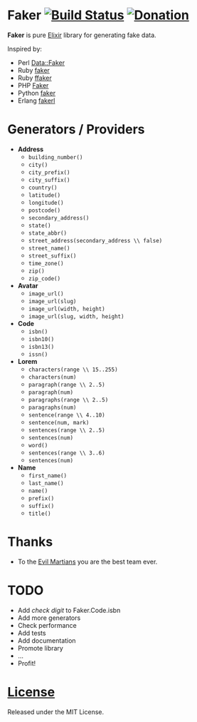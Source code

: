 # Faker [![Build Status](https://travis-ci.org/igas/faker.svg?branch=master)](https://travis-ci.org/igas/faker) [![Donation](http://img.shields.io/gratipay/igas.svg)](https://gratipay.com/igas/)

**Faker** is pure [Elixir](http://elixir-lang.org/) library for generating fake
data.

Inspired by:

* Perl [Data::Faker](http://search.cpan.org/~wsheldahl/Data-Faker/lib/Data/Faker.pm)
* Ruby [faker](https://github.com/stympy/faker)
* Ruby [ffaker](https://github.com/EmmanuelOga/ffaker)
* PHP [Faker](https://github.com/fzaninotto/Faker)
* Python [faker](https://github.com/joke2k/Faker)
* Erlang [fakerl](https://github.com/mawuli-ypa/fakerl)

# Generators / Providers

* **Address**
  * `building_number()`
  * `city()`
  * `city_prefix()`
  * `city_suffix()`
  * `country()`
  * `latitude()`
  * `longitude()`
  * `postcode()`
  * `secondary_address()`
  * `state()`
  * `state_abbr()`
  * `street_address(secondary_address \\ false)`
  * `street_name()`
  * `street_suffix()`
  * `time_zone()`
  * `zip()`
  * `zip_code()`
* **Avatar**
  * `image_url()`
  * `image_url(slug)`
  * `image_url(width, height)`
  * `image_url(slug, width, height)`
* **Code**
  * `isbn()`
  * `isbn10()`
  * `isbn13()`
  * `issn()`
* **Lorem**
  * `characters(range \\ 15..255)`
  * `characters(num)`
  * `paragraph(range \\ 2..5)`
  * `paragraph(num)`
  * `paragraphs(range \\ 2..5)`
  * `paragraphs(num)`
  * `sentence(range \\ 4..10)`
  * `sentence(num, mark)`
  * `sentences(range \\ 2..5)`
  * `sentences(num)`
  * `word()`
  * `sentences(range \\ 3..6)`
  * `sentences(num)`
* **Name**
  * `first_name()`
  * `last_name()`
  * `name()`
  * `prefix()`
  * `suffix()`
  * `title()`

# Thanks

* To the [Evil Martians](http://evilmartians.com/) you are the best team ever.

# TODO

* Add *check digit* to Faker.Code.isbn
* Add more generators
* Check performance
* Add tests
* Add documentation
* Promote library
* ...
* Profit!

# [License](https://github.com/igas/faker/blob/master/LICENSE)

Released under the MIT License.
